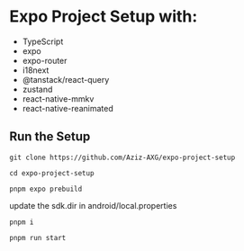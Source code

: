 # Expo Project Setup with:

- TypeScript
- expo
- expo-router
- i18next
- @tanstack/react-query
- zustand
- react-native-mmkv
- react-native-reanimated

## Run the Setup

```
git clone https://github.com/Aziz-AXG/expo-project-setup
```

```
cd expo-project-setup

```

```
pnpm expo prebuild
```

update the sdk.dir in android/local.properties

```
pnpm i
```

```
pnpm run start
```
